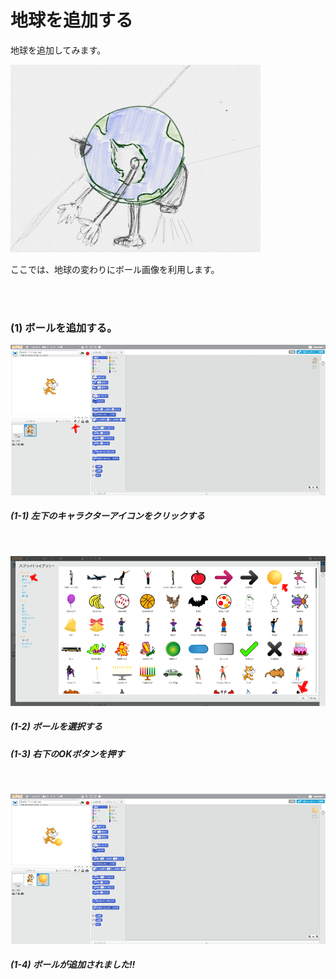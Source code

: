 # 地球を追加する

地球を追加してみます。

![](about.png)


ここでは、地球の変わりにボール画像を利用します。

<br>
<br>

### (1) ボールを追加する。
![](c001.png)

##### (1-1) 左下のキャラクターアイコンをクリックする

<br>

![](c002.png)

##### (1-2) ボールを選択する
##### (1-3) 右下のOKボタンを押す

<br>

![](c003.png)

##### (1-4) ボールが追加されました!!

